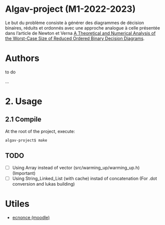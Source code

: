# Algav-project (M1-2022-2023)
Le but du problème consiste à générer des diagrammes de décision binaires, réduits et ordonnés avec une approche analogue à celle présentée dans l’article de Newton et Verna [A Theoretical and Numerical Analysis of the Worst-Case Size of Reduced Ordered Binary Decision Diagrams](https://hal.archives-ouvertes.fr/hal-01880774/document).

# Authors
to do

...

# 2. Usage
## 2.1 Compile
At the root of the project, execute:
```sh
algav-project$ make
```
## TODO

- [ ] Using Array instead of vector (src/warming_up/warming_up.h) (Important)
- [ ] Using String_Linked_List (with cache) instad of concatenation (For .dot conversion and lukas building)

# Utiles
- [ecnonce (moodle)](https://moodle-sciences-22.sorbonne-universite.fr/pluginfile.php/463253/mod_resource/content/1/devoir_prog_AlgAv.pdf)


